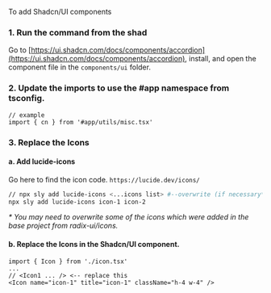 To add Shadcn/UI components

### 1. Run the command from the shad

Go to
[https://ui.shadcn.com/docs/components/accordion](https://ui.shadcn.com/docs/components/accordion),
install, and open the component file in the `components/ui` folder.

### 2. Update the imports to use the #app namespace from tsconfig.

```tsx
// example
import { cn } from '#app/utils/misc.tsx'
```

### 3. Replace the Icons

#### a. Add lucide-icons

Go here to find the icon code. `https://lucide.dev/icons/`

```bash
// npx sly add lucide-icons <...icons list> #--overwrite (if necessary*)
npx sly add lucide-icons icon-1 icon-2
```

_\* You may need to overwrite some of the icons which were added in the base
project from radix-ui/icons._

#### b. Replace the Icons in the Shadcn/UI component.

```tsx
import { Icon } from './icon.tsx'
...
// <Icon1 ... /> <-- replace this
<Icon name="icon-1" title="icon-1" className="h-4 w-4" />
```
